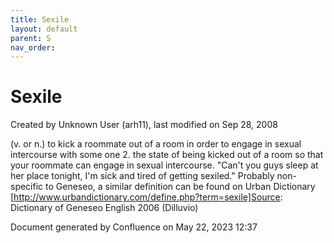 ```yaml
---
title: Sexile
layout: default
parent: S
nav_order:
---
```


# Sexile

Created by  Unknown User (arh11), last modified on Sep 28, 2008

(v. or n.) to kick a roommate out of a room in order to engage in sexual intercourse with some one 2. the state of being kicked out of a room so that your roommate can engage in sexual intercourse. &quot;Can't you guys sleep at her place tonight, I'm sick and tired of getting sexiled.&quot; Probably non-specific to Geneseo, a similar definition can be found on Urban Dictionary [http://www.urbandictionary.com/define.php?term=sexile]Source: Dictionary of Geneseo English 2006 (Dilluvio)

Document generated by Confluence on May 22, 2023 12:37


